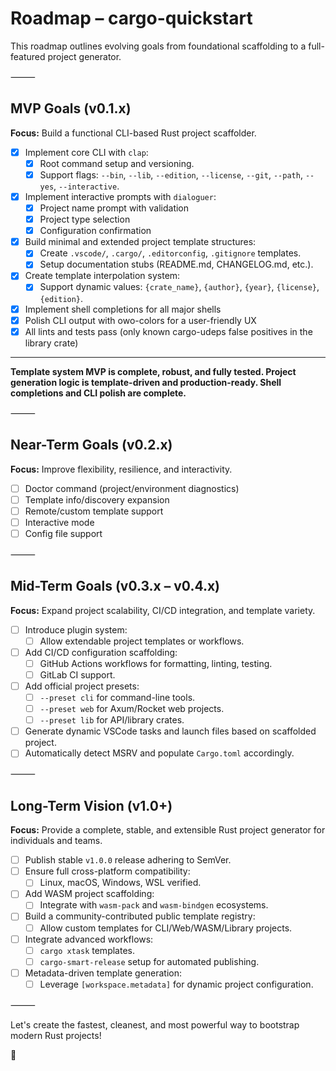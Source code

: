 # Roadmap – cargo-quickstart

This roadmap outlines evolving goals from foundational scaffolding to a full-featured project generator.

⸻

## MVP Goals (v0.1.x)

**Focus:** Build a functional CLI-based Rust project scaffolder.

-   [x] Implement core CLI with `clap`:
    -   [x] Root command setup and versioning.
    -   [x] Support flags: `--bin`, `--lib`, `--edition`, `--license`, `--git`, `--path`, `--yes`, `--interactive`.
-   [x] Implement interactive prompts with `dialoguer`:
    -   [x] Project name prompt with validation
    -   [x] Project type selection
    -   [x] Configuration confirmation
-   [x] Build minimal and extended project template structures:
    -   [x] Create `.vscode/`, `.cargo/`, `.editorconfig`, `.gitignore` templates.
    -   [x] Setup documentation stubs (README.md, CHANGELOG.md, etc.).
-   [x] Create template interpolation system:
    -   [x] Support dynamic values: `{crate_name}`, `{author}`, `{year}`, `{license}`, `{edition}`.
-   [x] Implement shell completions for all major shells
-   [x] Polish CLI output with owo-colors for a user-friendly UX
-   [x] All lints and tests pass (only known cargo-udeps false positives in the library crate)

---

**Template system MVP is complete, robust, and fully tested. Project generation logic is template-driven and production-ready. Shell completions and CLI polish are complete.**

⸻

## Near-Term Goals (v0.2.x)

**Focus:** Improve flexibility, resilience, and interactivity.

-   [ ] Doctor command (project/environment diagnostics)
-   [ ] Template info/discovery expansion
-   [ ] Remote/custom template support
-   [ ] Interactive mode
-   [ ] Config file support

⸻

## Mid-Term Goals (v0.3.x – v0.4.x)

**Focus:** Expand project scalability, CI/CD integration, and template variety.

-   [ ] Introduce plugin system:
    -   [ ] Allow extendable project templates or workflows.
-   [ ] Add CI/CD configuration scaffolding:
    -   [ ] GitHub Actions workflows for formatting, linting, testing.
    -   [ ] GitLab CI support.
-   [ ] Add official project presets:
    -   [ ] `--preset cli` for command-line tools.
    -   [ ] `--preset web` for Axum/Rocket web projects.
    -   [ ] `--preset lib` for API/library crates.
-   [ ] Generate dynamic VSCode tasks and launch files based on scaffolded project.
-   [ ] Automatically detect MSRV and populate `Cargo.toml` accordingly.

⸻

## Long-Term Vision (v1.0+)

**Focus:** Provide a complete, stable, and extensible Rust project generator for individuals and teams.

-   [ ] Publish stable `v1.0.0` release adhering to SemVer.
-   [ ] Ensure full cross-platform compatibility:
    -   [ ] Linux, macOS, Windows, WSL verified.
-   [ ] Add WASM project scaffolding:
    -   [ ] Integrate with `wasm-pack` and `wasm-bindgen` ecosystems.
-   [ ] Build a community-contributed public template registry:
    -   [ ] Allow custom templates for CLI/Web/WASM/Library projects.
-   [ ] Integrate advanced workflows:
    -   [ ] `cargo xtask` templates.
    -   [ ] `cargo-smart-release` setup for automated publishing.
-   [ ] Metadata-driven template generation:
    -   [ ] Leverage `[workspace.metadata]` for dynamic project configuration.

⸻

Let's create the fastest, cleanest, and most powerful way to bootstrap modern Rust projects!

🐹
